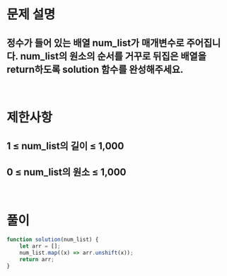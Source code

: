 # 문제 설명
## 정수가 들어 있는 배열 num_list가 매개변수로 주어집니다. num_list의 원소의 순서를 거꾸로 뒤집은 배열을 return하도록 solution 함수를 완성해주세요.

<br>

# 제한사항
## 1 ≤ num_list의 길이 ≤ 1,000
## 0 ≤ num_list의 원소 ≤ 1,000

<br>

# 풀이

```js
function solution(num_list) {
    let arr = [];
    num_list.map((x) => arr.unshift(x));
    return arr;
}
```